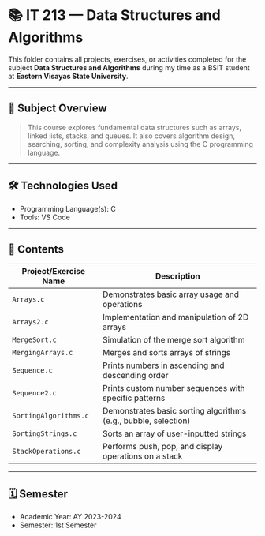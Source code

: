 # 📚 IT 213 — Data Structures and Algorithms

This folder contains all projects, exercises, or activities completed for the subject **Data Structures and Algorithms** during my time as a BSIT student at **Eastern Visayas State University**.

---

## 🧠 Subject Overview

> This course explores fundamental data structures such as arrays, linked lists, stacks, and queues. It also covers algorithm design, searching, sorting, and complexity analysis using the C programming language.

---

## 🛠️ Technologies Used

- Programming Language(s): C
- Tools: VS Code

---

## 📂 Contents

| Project/Exercise Name        | Description                                               |
|-----------------------------|-----------------------------------------------------------|
| `Arrays.c`                  | Demonstrates basic array usage and operations             |
| `Arrays2.c`                 | Implementation and manipulation of 2D arrays              |
| `MergeSort.c`               | Simulation of the merge sort algorithm                    |
| `MergingArrays.c`           | Merges and sorts arrays of strings                        |
| `Sequence.c`                | Prints numbers in ascending and descending order          |
| `Sequence2.c`               | Prints custom number sequences with specific patterns      |
| `SortingAlgorithms.c`       | Demonstrates basic sorting algorithms (e.g., bubble, selection) |
| `SortingStrings.c`          | Sorts an array of user-inputted strings                   |
| `StackOperations.c`         | Performs push, pop, and display operations on a stack     |

---

## 🗓️ Semester

- Academic Year: AY 2023-2024  
- Semester: 1st Semester

